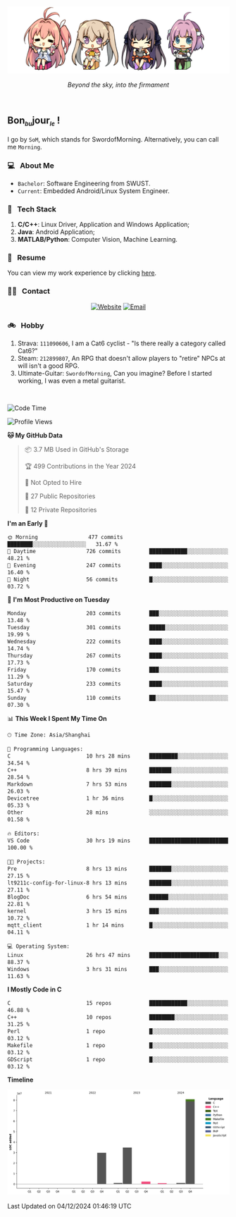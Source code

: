 <img src="./pic/Aokana.png">
<p align="center"><em>Beyond the sky, into the firmament</em></p>

<br/>

## Bon<sub><em><font size=2>bu</font></em></sub>jour<sub><em><font size=2>le</font></em></sub> !

I go by `SoM`, which stands for SwordofMorning. Alternatively, you can call me `Morning`.

### 💻 &nbsp; About Me

- `Bachelor`: Software Engineering from SWUST.
- `Current`: Embedded Android/Linux System Engineer.

### 🔧 &nbsp; Tech Stack

1. **C/C++**: Linux Driver, Application and Windows Application;
2. **Java**: Android Application;
3. **MATLAB/Python**: Computer Vision, Machine Learning.

### 📝 &nbsp; Resume

You can view my work experience by clicking <a href="https://swordofmorning.com/index.php/contact/">here</a>.

### 🤝🏻 &nbsp; Contact

<p align="center">
<a href="https://swordofmorning.com/"><img alt="Website" src="https://img.shields.io/badge/Website-swordofmorning.com-blue?style=flat-square&logo=google-chrome"></a>
<a href="mailto:master@xiaojintao.email
"><img alt="Email" src="https://img.shields.io/badge/Email-master@xiaojintao.email-blue?style=flat-square&logo=gmail"></a>
</p>

### 🚲 &nbsp; Hobby

1. Strava: `111090606`, I am a Cat6 cyclist - "Is there really a category called Cat6?"
2. Steam: `212899807`, An RPG that doesn't allow players to "retire" NPCs at will isn't a good RPG.
3. Ultimate-Guitar: `SwordofMorning`, Can you imagine? Before I started working, I was even a metal guitarist.

<br/>

<!--START_SECTION:waka-->
![Code Time](http://img.shields.io/badge/Code%20Time-417%20hrs%2012%20mins-blue)

![Profile Views](http://img.shields.io/badge/Profile%20Views-0-blue)

**🐱 My GitHub Data** 

> 📦 3.7 MB Used in GitHub's Storage 
 > 
> 🏆 499 Contributions in the Year 2024
 > 
> 🚫 Not Opted to Hire
 > 
> 📜 27 Public Repositories 
 > 
> 🔑 12 Private Repositories 
 > 
**I'm an Early 🐤** 

```text
🌞 Morning                477 commits         ████████░░░░░░░░░░░░░░░░░   31.67 % 
🌆 Daytime                726 commits         ████████████░░░░░░░░░░░░░   48.21 % 
🌃 Evening                247 commits         ████░░░░░░░░░░░░░░░░░░░░░   16.40 % 
🌙 Night                  56 commits          █░░░░░░░░░░░░░░░░░░░░░░░░   03.72 % 
```
📅 **I'm Most Productive on Tuesday** 

```text
Monday                   203 commits         ███░░░░░░░░░░░░░░░░░░░░░░   13.48 % 
Tuesday                  301 commits         █████░░░░░░░░░░░░░░░░░░░░   19.99 % 
Wednesday                222 commits         ████░░░░░░░░░░░░░░░░░░░░░   14.74 % 
Thursday                 267 commits         ████░░░░░░░░░░░░░░░░░░░░░   17.73 % 
Friday                   170 commits         ███░░░░░░░░░░░░░░░░░░░░░░   11.29 % 
Saturday                 233 commits         ████░░░░░░░░░░░░░░░░░░░░░   15.47 % 
Sunday                   110 commits         ██░░░░░░░░░░░░░░░░░░░░░░░   07.30 % 
```


📊 **This Week I Spent My Time On** 

```text
🕑︎ Time Zone: Asia/Shanghai

💬 Programming Languages: 
C                        10 hrs 28 mins      █████████░░░░░░░░░░░░░░░░   34.54 % 
C++                      8 hrs 39 mins       ███████░░░░░░░░░░░░░░░░░░   28.54 % 
Markdown                 7 hrs 53 mins       ███████░░░░░░░░░░░░░░░░░░   26.03 % 
Devicetree               1 hr 36 mins        █░░░░░░░░░░░░░░░░░░░░░░░░   05.33 % 
Other                    28 mins             ░░░░░░░░░░░░░░░░░░░░░░░░░   01.58 % 

🔥 Editors: 
VS Code                  30 hrs 19 mins      █████████████████████████   100.00 % 

🐱‍💻 Projects: 
Pre                      8 hrs 13 mins       ███████░░░░░░░░░░░░░░░░░░   27.15 % 
lt9211c-config-for-linux-8 hrs 13 mins       ███████░░░░░░░░░░░░░░░░░░   27.11 % 
BlogDoc                  6 hrs 54 mins       ██████░░░░░░░░░░░░░░░░░░░   22.81 % 
kernel                   3 hrs 15 mins       ███░░░░░░░░░░░░░░░░░░░░░░   10.72 % 
mqtt_client              1 hr 14 mins        █░░░░░░░░░░░░░░░░░░░░░░░░   04.11 % 

💻 Operating System: 
Linux                    26 hrs 47 mins      ██████████████████████░░░   88.37 % 
Windows                  3 hrs 31 mins       ███░░░░░░░░░░░░░░░░░░░░░░   11.63 % 
```

**I Mostly Code in C** 

```text
C                        15 repos            ████████████░░░░░░░░░░░░░   46.88 % 
C++                      10 repos            ████████░░░░░░░░░░░░░░░░░   31.25 % 
Perl                     1 repo              █░░░░░░░░░░░░░░░░░░░░░░░░   03.12 % 
Makefile                 1 repo              █░░░░░░░░░░░░░░░░░░░░░░░░   03.12 % 
GDScript                 1 repo              █░░░░░░░░░░░░░░░░░░░░░░░░   03.12 % 
```



**Timeline**

![Lines of Code chart](https://raw.githubusercontent.com/SwordofMorning/SwordofMorning/main/assets/bar_graph.png)


 Last Updated on 04/12/2024 01:46:19 UTC
<!--END_SECTION:waka-->
